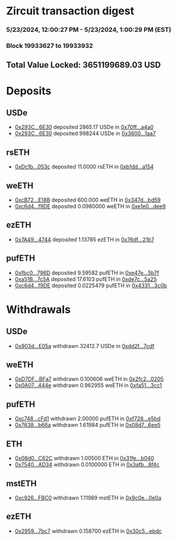 # Zircuit transaction digest
### 5/23/2024, 12:00:27 PM - 5/23/2024, 1:00:29 PM (EST)
### Block 19933627 to 19933932

## Total Value Locked: 3651199689.03 USD

# Deposits
## USDe
- [0x293C...6E30](https://etherscan.io/address/0x293C6937D8D82e05B01335F7B33FBA0c8e256E30) deposited 2865.17 USDe in [0x70ff...a4a0](https://etherscan.io/tx/0x293C6937D8D82e05B01335F7B33FBA0c8e256E30)
- [0x293C...6E30](https://etherscan.io/address/0x293C6937D8D82e05B01335F7B33FBA0c8e256E30) deposited 998244 USDe in [0x3600...1aa7](https://etherscan.io/tx/0x293C6937D8D82e05B01335F7B33FBA0c8e256E30)
## rsETH
- [0xDc1b...053c](https://etherscan.io/address/0xDc1bb891215a796c0A002aCbe43110E85267053c) deposited 11.0000 rsETH in [0xb1dd...a154](https://etherscan.io/tx/0xDc1bb891215a796c0A002aCbe43110E85267053c)
## weETH
- [0xcB72...E18B](https://etherscan.io/address/0xcB7220CF8971c151C600B3D47cB89Cb9688CE18B) deposited 600.000 weETH in [0x347d...bd59](https://etherscan.io/tx/0xcB7220CF8971c151C600B3D47cB89Cb9688CE18B)
- [0xc6d4...f9DE](https://etherscan.io/address/0xc6d4A1FaAeFb4d2661F3d235995F1B78B46Bf9DE) deposited 0.0980000 weETH in [0xe1e0...dee9](https://etherscan.io/tx/0xc6d4A1FaAeFb4d2661F3d235995F1B78B46Bf9DE)
## ezETH
- [0x7A49...4744](https://etherscan.io/address/0x7A493Be5c2ce014cD049Bf178a1ac0Db1B434744) deposited 1.13785 ezETH in [0x76df...21b7](https://etherscan.io/tx/0x7A493Be5c2ce014cD049Bf178a1ac0Db1B434744)
## pufETH
- [0xfbc0...796D](https://etherscan.io/address/0xfbc040Bc5c53dE3CdF41293F87CeABCc8B9B796D) deposited 9.59582 pufETH in [0xe47e...5b7f](https://etherscan.io/tx/0xfbc040Bc5c53dE3CdF41293F87CeABCc8B9B796D)
- [0xa51B...7c5A](https://etherscan.io/address/0xa51B9dcF044f3B5AF311360077BA5eeD50397c5A) deposited 17.6103 pufETH in [0xde7c...5a25](https://etherscan.io/tx/0xa51B9dcF044f3B5AF311360077BA5eeD50397c5A)
- [0xc6d4...f9DE](https://etherscan.io/address/0xc6d4A1FaAeFb4d2661F3d235995F1B78B46Bf9DE) deposited 0.0225479 pufETH in [0x4331...3c0b](https://etherscan.io/tx/0xc6d4A1FaAeFb4d2661F3d235995F1B78B46Bf9DE)
# Withdrawals
## USDe
- [0x903d...E05a](https://etherscan.io/address/0x903db2514AA8cF01dC742d5a8e3A67E3F68DE05a) withdrawn 32412.7 USDe in [0xdd2f...7cdf](https://etherscan.io/tx/0x903db2514AA8cF01dC742d5a8e3A67E3F68DE05a)
## weETH
- [0xD7DF...BFa7](https://etherscan.io/address/0xD7DF7E085214743530afF339aFC420c7c720BFa7) withdrawn 0.100606 weETH in [0x2fc2...0205](https://etherscan.io/tx/0xD7DF7E085214743530afF339aFC420c7c720BFa7)
- [0x0A07...444e](https://etherscan.io/address/0x0A070C3A1bF917CB03cBecd88D7A850D24F3444e) withdrawn 0.962955 weETH in [0xfa51...3cc1](https://etherscan.io/tx/0x0A070C3A1bF917CB03cBecd88D7A850D24F3444e)
## pufETH
- [0xc748...cFd1](https://etherscan.io/address/0xc748602c7ad37433CD86B080E9ff3D5E98D7cFd1) withdrawn 2.00000 pufETH in [0xf728...e5bd](https://etherscan.io/tx/0xc748602c7ad37433CD86B080E9ff3D5E98D7cFd1)
- [0x7638...b66a](https://etherscan.io/address/0x7638e4922E2978845987D1B9D8Efd9f52377b66a) withdrawn 1.61984 pufETH in [0x08d7...6ee5](https://etherscan.io/tx/0x7638e4922E2978845987D1B9D8Efd9f52377b66a)
## ETH
- [0x08d0...C62C](https://etherscan.io/address/0x08d08d632fC4Bf359ab522F9Df07e0a093aeC62C) withdrawn 1.00500 ETH in [0x31fe...b040](https://etherscan.io/tx/0x08d08d632fC4Bf359ab522F9Df07e0a093aeC62C)
- [0x7540...AD34](https://etherscan.io/address/0x7540B8DeD7C06f991feAEa9BF1019AFC38e4AD34) withdrawn 0.0100000 ETH in [0x3afb...8f4c](https://etherscan.io/tx/0x7540B8DeD7C06f991feAEa9BF1019AFC38e4AD34)
## mstETH
- [0xc926...FBC0](https://etherscan.io/address/0xc92629BDBAC2acfd3bf4E430e70f4516008dFBC0) withdrawn 1.11989 mstETH in [0x9c0e...0e0a](https://etherscan.io/tx/0xc92629BDBAC2acfd3bf4E430e70f4516008dFBC0)
## ezETH
- [0x2959...7bc7](https://etherscan.io/address/0x295977fE96972fE5f2272Bf2fd01d8DC54C07bc7) withdrawn 0.158700 ezETH in [0x30c5...ebdc](https://etherscan.io/tx/0x295977fE96972fE5f2272Bf2fd01d8DC54C07bc7)
